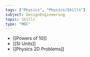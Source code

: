 ```yaml
---
tags: ["Physics", "Physics/Skills"]
subject: DesignEngineering
topic: Skills
type: "MOC"
---
```

 
 - [[Powers of 10]]
 - [[SI Units]]
 - [[Physics 2D Problems]]